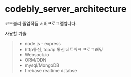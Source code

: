 # codebly_server_architecture
코드블리 졸업작품 서버프로그램입니다.

사용할 기술:
> * node.js - express
> * http통신, tcp/ip 통신 네트워크 프로그래밍
> * Websock.io
> * ORM/ODN
> * mysql/MongoDB
> * firebase realtime databse